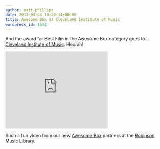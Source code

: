 ```yaml
---
author: matt-phillips
date: 2013-04-04 18:20:14+00:00
title: Awesome Box at Cleveland Institute of Music
wordpress_id: 1644
---
```


And the award for Best Film in the Awesome Box category goes to... [Cleveland Institute of Music](http://www.cim.edu/). Hoorah!

<div class="embed-container"><iframe title="Awesome Box" width="320" height="240" src="https://www.youtube.com/embed/bTNVa3bz84s" frameborder="0" allowfullscreen></iframe></div>

Such a fun video from our new [Awesome Box](http://awesomebox.io) partners at the [Robinson Music Library](http://www.cim.edu/library/).
